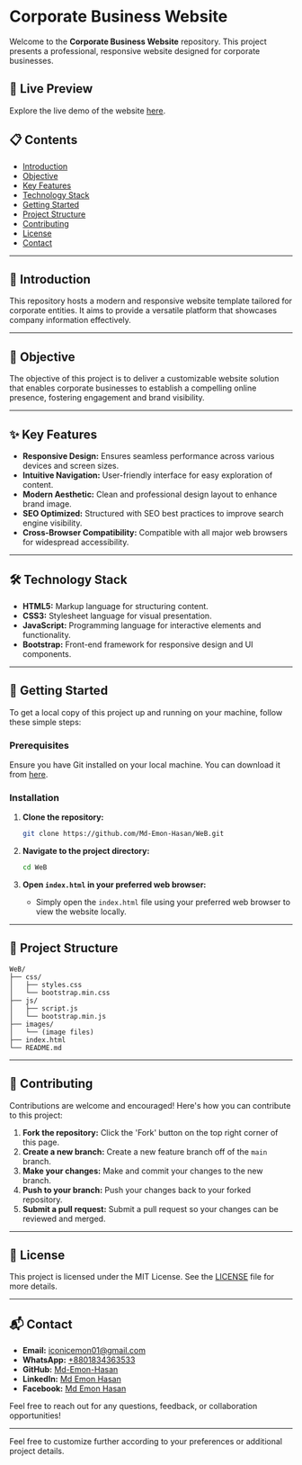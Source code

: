 # Corporate Business Website

Welcome to the **Corporate Business Website** repository. This project presents a professional, responsive website designed for corporate businesses.

## 🌟 Live Preview

Explore the live demo of the website [here](https://md-emon-hasan.github.io/WeB/).

## 📋 Contents

- [Introduction](#introduction)
- [Objective](#objective)
- [Key Features](#key-features)
- [Technology Stack](#technology-stack)
- [Getting Started](#getting-started)
- [Project Structure](#project-structure)
- [Contributing](#contributing)
- [License](#license)
- [Contact](#contact)

---

## 📖 Introduction

This repository hosts a modern and responsive website template tailored for corporate entities. It aims to provide a versatile platform that showcases company information effectively.

---

## 🎯 Objective

The objective of this project is to deliver a customizable website solution that enables corporate businesses to establish a compelling online presence, fostering engagement and brand visibility.

---

## ✨ Key Features

- **Responsive Design:** Ensures seamless performance across various devices and screen sizes.
- **Intuitive Navigation:** User-friendly interface for easy exploration of content.
- **Modern Aesthetic:** Clean and professional design layout to enhance brand image.
- **SEO Optimized:** Structured with SEO best practices to improve search engine visibility.
- **Cross-Browser Compatibility:** Compatible with all major web browsers for widespread accessibility.

---

## 🛠️ Technology Stack

- **HTML5:** Markup language for structuring content.
- **CSS3:** Stylesheet language for visual presentation.
- **JavaScript:** Programming language for interactive elements and functionality.
- **Bootstrap:** Front-end framework for responsive design and UI components.

---

## 🚀 Getting Started

To get a local copy of this project up and running on your machine, follow these simple steps:

### Prerequisites

Ensure you have Git installed on your local machine. You can download it from [here](https://git-scm.com/).

### Installation

1. **Clone the repository:**

   ```bash
   git clone https://github.com/Md-Emon-Hasan/WeB.git
   ```

2. **Navigate to the project directory:**

   ```bash
   cd WeB
   ```

3. **Open `index.html` in your preferred web browser:**

   - Simply open the `index.html` file using your preferred web browser to view the website locally.

---

## 📁 Project Structure

```plaintext
WeB/
├── css/
│   ├── styles.css
│   └── bootstrap.min.css
├── js/
│   ├── script.js
│   └── bootstrap.min.js
├── images/
│   └── (image files)
├── index.html
└── README.md
```

---

## 🤝 Contributing

Contributions are welcome and encouraged! Here's how you can contribute to this project:

1. **Fork the repository:** Click the 'Fork' button on the top right corner of this page.
2. **Create a new branch:** Create a new feature branch off of the `main` branch.
3. **Make your changes:** Make and commit your changes to the new branch.
4. **Push to your branch:** Push your changes back to your forked repository.
5. **Submit a pull request:** Submit a pull request so your changes can be reviewed and merged.

---

## 📜 License

This project is licensed under the MIT License. See the [LICENSE](LICENSE) file for more details.

---

## 📬 Contact

- **Email:** [iconicemon01@gmail.com](mailto:iconicemon01@gmail.com)
- **WhatsApp:** [+8801834363533](https://wa.me/8801834363533)
- **GitHub:** [Md-Emon-Hasan](https://github.com/Md-Emon-Hasan)
- **LinkedIn:** [Md Emon Hasan](https://www.linkedin.com/in/md-emon-hasan)
- **Facebook:** [Md Emon Hasan](https://www.facebook.com/mdemon.hasan2001/)

Feel free to reach out for any questions, feedback, or collaboration opportunities!

---

Feel free to customize further according to your preferences or additional project details.

